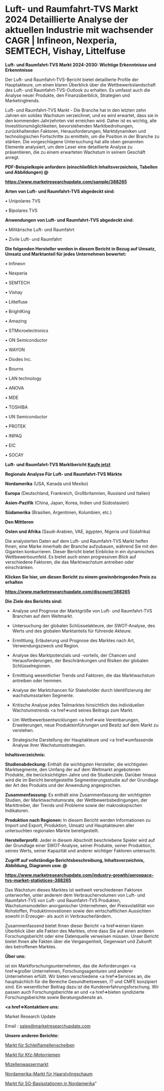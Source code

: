 # Luft- und Raumfahrt-TVS Markt 2024 Detaillierte Analyse der aktuellen Industrie mit wachsender CAGR | Infineon, Nexperia, SEMTECH, Vishay, Littelfuse

<strong>Luft- und Raumfahrt-TVS Markt 2024-2030: Wichtige Erkenntnisse und Erkenntnisse</strong>

Der Luft- und Raumfahrt-TVS-Bericht bietet detaillierte Profile der Hauptakteure, um einen klaren Überblick über die Wettbewerbslandschaft des Luft- und Raumfahrt-TVS-Outlook zu erhalten. Es umfasst auch die Analyse neuer Produkte, den Finanzüberblick, Strategien und Marketingtrends.

Luft- und Raumfahrt-TVS Markt - Die Branche hat in den letzten zehn Jahren ein solides Wachstum verzeichnet, und es wird erwartet, dass sie in den kommenden Jahrzehnten viel erreichen wird. Daher ist es wichtig, alle Investitionsmöglichkeiten, bevorstehenden Marktbedrohungen, zurückhaltenden Faktoren, Herausforderungen, Marktdynamiken und technologischen Fortschritte zu ermitteln, um die Position in der Branche zu stärken. Die vorgeschlagene Untersuchung hat alle oben genannten Elemente analysiert, um dem Leser eine detaillierte Analyse zu präsentieren, die zu einem erwarteten Wachstum in seinem Geschäft anregt.



<strong><b>PDF-Beispielkopie anfordern (einschließlich Inhaltsverzeichnis, Tabellen und Abbildungen) @ </b></strong>

<strong><a href=https://www.marketresearchupdate.com/sample/388265>

<strong>https://www.marketresearchupdate.com/sample/388265</u></a></strong></strong>



<strong>Arten von Luft- und Raumfahrt-TVS abgedeckt sind:</strong>

• Unipolares TVS

• Bipolares TVS



<strong>Anwendungen von Luft- und Raumfahrt-TVS abgedeckt sind:</strong>

• Militärische Luft- und Raumfahrt

• Zivile Luft- und Raumfahrt



<strong>Die folgenden Hersteller werden in diesem Bericht in Bezug auf Umsatz, Umsatz und Marktanteil für jedes Unternehmen bewertet:</strong>

• Infineon

• Nexperia

• SEMTECH

• Vishay

• Littelfuse

• BrightKing

• Amazing

• STMicroelectronics

• ON Semiconductor

• WAYON

• Diodes Inc.

• Bourns

• LAN technology

• ANOVA

• MDE

• TOSHIBA

• UN Semiconductor

• PROTEK

• INPAQ

• EIC

• SOCAY



<strong>Luft- und Raumfahrt-TVS Marktbericht <a href=https://www.marketresearchupdate.com/buynow/388265>Kaufe jetzt</a></strong>



<strong>Regionale Analyse Für Luft- und Raumfahrt-TVS Märkte</strong>



<strong>Nordamerika</strong> (USA, Kanada und Mexiko)



<strong>Europa</strong> (Deutschland, Frankreich, Großbritannien, Russland und Italien)



<strong>Asien-Pazifik</strong> (China, Japan, Korea, Indien und Südostasien)



<strong>Südamerika</strong> (Brasilien, Argentinien, Kolumbien, etc.)



<strong>Den Mittleren</strong> 

<strong>Osten und Afrika</strong> (Saudi-Arabien, VAE, ägypten, Nigeria und Südafrika)

Die analysierten Daten auf dem Luft- und Raumfahrt-TVS Markt helfen Ihnen, eine Marke innerhalb der Branche aufzubauen, während Sie mit den Giganten konkurrieren. Dieser Bericht bietet Einblicke in ein dynamisches Wettbewerbsumfeld. Es bietet auch einen progressiven Blick auf verschiedene Faktoren, die das Marktwachstum antreiben oder einschränken.



<strong>Klicken Sie hier, um diesen Bericht zu einem gewinnbringenden Preis zu erhalten
</strong>

<strong><a href=https://www.marketresearchupdate.com/discount/388265>https://www.marketresearchupdate.com/discount/388265</b></u></strong></a>



<strong>Die Ziele des Berichts sind:</strong>

- Analyse und Prognose der Marktgröße von Luft- und Raumfahrt-TVS Branchen auf dem Weltmarkt.

- Untersuchung der globalen Schlüsselakteure, der SWOT-Analyse, des Werts und des globalen Marktanteils für führende Akteure.

- Ermittlung, Erläuterung und Prognose des Marktes nach Art, Verwendungszweck und Region.

- Analyse des Marktpotenzials und -vorteils, der Chancen und Herausforderungen, der Beschränkungen und Risiken der globalen Schlüsselregionen.

- Ermittlung wesentlicher Trends und Faktoren, die das Marktwachstum antreiben oder hemmen.

- Analyse der Marktchancen für Stakeholder durch Identifizierung der wachstumsstarken Segmente.

- Kritische Analyse jedes Teilmarktes hinsichtlich des individuellen Wachstumstrends <a href=>und</a> seines Beitrags zum Markt.

- Um Wettbewerbsentwicklungen <a href=>wie</a> Vereinbarungen, Erweiterungen, neue Produkteinführungen und Besitz auf dem Markt zu verstehen.

- Strategische Darstellung der Hauptakteure und <a href=>umfas</a>sende Analyse ihrer Wachstumsstrategien.



<strong>Inhaltsverzeichnis:</strong>



<strong>Studienabdeckung:</strong> Enthält die wichtigsten Hersteller, die wichtigsten Marktsegmente, den Umfang der auf dem Weltmarkt angebotenen Produkte, die berücksichtigten Jahre und die Studienziele. Darüber hinaus wird die im Bericht bereitgestellte Segmentierungsstudie auf der Grundlage der Art des Produkts und der Anwendung angesprochen.



<strong>Zusammenfassung:</strong> Es enthält eine Zusammenfassung der wichtigsten Studien, der Marktwachstumsrate, der Wettbewerbsbedingungen, der Markttreiber, der Trends und Probleme sowie der makroskopischen Indikatoren.



<strong>Produktion nach Regionen:</strong> In diesem Bericht werden Informationen zu Import und Export, Produktion, Umsatz und Hauptakteuren aller untersuchten regionalen Märkte bereitgestellt.



<strong>Herstellerprofil:</strong> Jeder in diesem Abschnitt beschriebene Spieler wird auf der Grundlage einer SWOT-Analyse, seiner Produkte, seiner Produktion, seines Werts, seiner Kapazität und anderer wichtiger Faktoren untersucht.



<strong><b>Zugriff auf vollständige Berichtsbeschreibung, Inhaltsverzeichnis, Abbildung, Diagramm usw. @ </b></strong>

<strong><a href=https://www.marketresearchupdate.com/industry-growth/aerospace-tvs-market-statistices-388265>https://www.marketresearchupdate.com/industry-growth/aerospace-tvs-market-statistices-388265</a></strong>

Das Wachstum dieses Marktes ist weltweit verschiedenen Faktoren unterworfen, unter anderem dem Verbrauchervolumen von Luft- und Raumfahrt-TVS von Luft- und Raumfahrt-TVS Produkten, Wachstumsmodellen anorganischer Unternehmen, der Preisvolatilität von Rohstoffen, Produktinnovationen sowie den wirtschaftlichen Aussichten sowohl in Erzeuger- als auch in Verbraucherländern.

Zusammenfassend bietet Ihnen dieser Bericht <a href=>einen</a> klaren Überblick über alle Fakten des Marktes, ohne dass Sie auf einen anderen Forschungsbericht oder eine Datenquelle verweisen müssen. Unser Bericht bietet Ihnen alle Fakten über die Vergangenheit, Gegenwart und Zukunft des betroffenen Marktes.



<strong>Über uns:</strong>

 ist ein Marktforschungsunternehmen, das die Anforderungen <a href=>großer</a> Unternehmen, Forschungsagenturen und anderer Unternehmen erfüllt. Wir bieten verschiedene <a href=>Services</a> an, die hauptsächlich für die Bereiche Gesundheitswesen, IT und CMFE konzipiert sind. Ein wesentlicher Beitrag dazu ist die Kundenerfahrungsforschung. Wir passen auch Forschungsberichte an und <a href=>bieten</a> syndizierte Forschungsberichte sowie Beratungsdienste an.



<strong><a href=>Kontaktiere uns:</a></strong>

Market Research Update

Email : sales@marketresearchupdate.com



<strong>Unsere anderen Berichte:</strong>

<a href=https://www.linkedin.com/pulse/abrasive-flap-discs-market-2023-top-leading>Markt für Schleiflamellenscheiben</a>

<a href=https://www.linkedin.com/pulse/automotive-engine-belt-market-sizing-up-anticipating-trends>Markt für Kfz-Motorriemen</a>

<a href=https://www.linkedin.com/pulse/micellar-water-market-size-industry-growth-factors>Mizellenwassermarkt</a>

<a href=https://www.linkedin.com/pulse/north-america-hair-styling-foam-market>Nordamerika-Markt für Haarstylingschaum</a>

<a href=https://www.linkedin.com/pulse/north-america-5g-base-station-market-growth-possibilities-irfxf/>Markt für 5G-Basisstationen in Nordamerika</a>"
